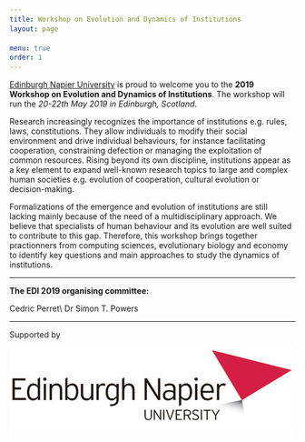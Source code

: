 ```yaml
---
title: Workshop on Evolution and Dynamics of Institutions
layout: page

menu: true
order: 1
---
```


[Edinburgh Napier University](https://www.napier.ac.uk) is proud to welcome you to the **2019 Workshop on Evolution and Dynamics of Institutions**. The workshop will run the *20-22th May 2019 in Edinburgh, Scotland*.

Research increasingly recognizes the importance of institutions e.g. rules, laws, constitutions. They allow individuals to modify their social environment and drive individual behaviours, for instance facilitating cooperation, constraining defection or managing the exploitation of common resources. Rising beyond its own discipline, institutions appear as a key element to expand well-known research topics to large and complex human societies e.g. evolution of cooperation, cultural evolution or decision-making.

Formalizations of the emergence and evolution of institutions are still lacking mainly because of the need of a multidisciplinary approach. We believe that specialists of human behaviour and its evolution are well suited to contribute to this gap. Therefore, this workshop brings together practionners from computing sciences, evolutionary biology and economy to identify key questions and main approaches to study the dynamics of institutions.


___
**The EDI 2019 organising committee:**

Cedric Perret\\
Dr Simon T. Powers

___
Supported by 

![Edinburgh Napier University](/assets/img/napierLogo.jpg)